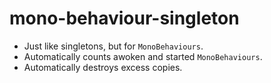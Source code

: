 # mono-behaviour-singleton
* Just like singletons, but for `MonoBehaviours`.
* Automatically counts awoken and started `MonoBehaviours`.
* Automatically destroys excess copies.
